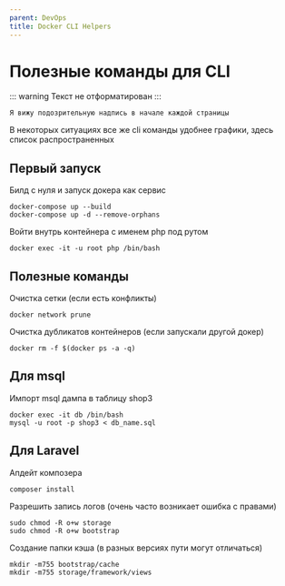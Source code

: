 ```yaml
---
parent: DevOps
title: Docker CLI Helpers
---
```


# Полезные команды для CLI

::: warning
Текст не отформатирован
:::

`Я вижу подозрительную надпись в начале каждой страницы`

В некоторых ситуациях все же cli команды удобнее графики, здесь список распространенных

## Первый запуск

Билд с нуля и запуск докера как сервис

    docker-compose up --build
    docker-compose up -d --remove-orphans 

Войти внутрь контейнера с именем php под рутом

    docker exec -it -u root php /bin/bash

## Полезные команды

Очистка сетки (если есть конфликты)

    docker network prune 

Очистка дубликатов контейнеров (если запускали другой докер)

    docker rm -f $(docker ps -a -q)

## Для msql

Импорт msql дампа в таблицу shop3

    docker exec -it db /bin/bash
    mysql -u root -p shop3 < db_name.sql

## Для Laravel

Апдейт композера

    composer install

Разрешить запись логов (очень часто возникает ошибка с правами)

    sudo chmod -R o+w storage 
    sudo chmod -R o+w bootstrap

Создание папки кэша (в разных версиях пути могут отличаться)

    mkdir -m755 bootstrap/cache
    mkdir -m755 storage/framework/views